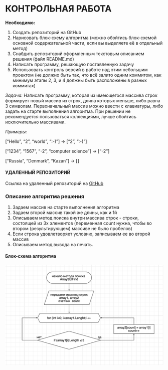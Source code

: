 # КОНТРОЛЬНАЯ РАБОТА
__Необходимо:__

1. Создать репозиторий на GitHub
2. Нарисовать блок-схему алгоритма (можно обойтись блок-схемой основной содержательной части, если вы выделяете её в отдельный метод)
3. Снабдить репозиторий оформленным текстовым описанием решения (файл README.md)
4. Написать программу, решающую поставленную задачу
5. Использовать контроль версий в работе над этим небольшим проектом (не должно быть так, что всё залито одним коммитом, как минимум этапы 2, 3, и 4 должны быть расположены в разных коммитах)

_Задача:_
Написать программу, которая из имеющегося массива строк формирует новый массив из строк, длина которых меньше, либо равна 3 символам. Первоначальный массив можно ввести с клавиатуры, либо задать на старте выполнения алгоритма. При решении не рекомендуется пользоваться коллекциями, лучше обойтись исключительно массивами.

_Примеры:_

[“Hello”, “2”, “world”, “:-)”] → [“2”, “:-)”]

[“1234”, “1567”, “-2”, “computer science”] → [“-2”]

[“Russia”, “Denmark”, “Kazan”] → []


#### УДАЛЕННЫЙ РЕПОЗИТОРИЙ ####
Ссылка на удаленный репозиторий на [GitHub](https://github.com/RadugaAnastasia/Final-control-work) 



### Описание алгоритма решения ###

1. Задаем массив на старте выполнения алгоритма
2. Задаем второй массив такой же длины, как и 1й
3. Описываем метод поиска внутри массива строк - строки, состоящей из 3х элементов
(переменная count нужна, чтобы во втором (результирующем) массиве не было пробелов)
4. Если строка удовлетворяет условию, записываем ее во второй массив
5. Описываем метод вывода на печать.


#### Блок-схема алгоритма ####
![блок-схема](Algorithm.png)
